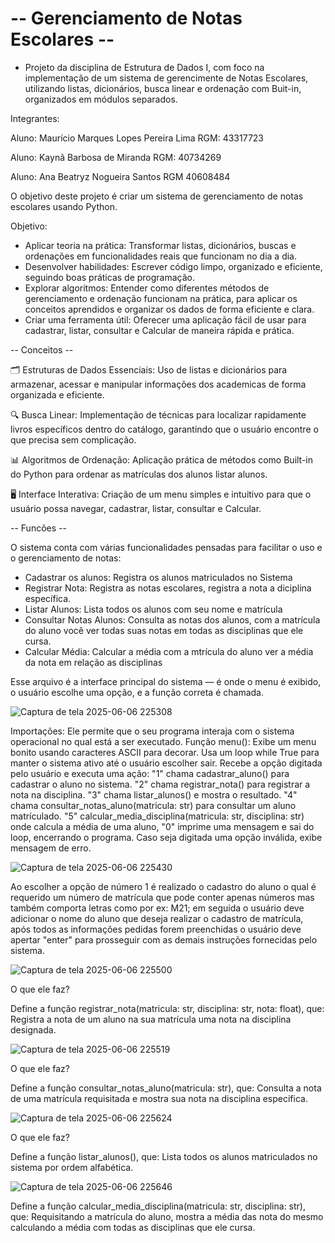 # -- Gerenciamento de Notas Escolares -- 

- Projeto da disciplina de Estrutura de Dados I, com foco na implementação de um sistema de gerencimente de Notas Escolares, utilizando listas, dicionários, busca linear e ordenação com Buit-in, organizados em módulos separados.

Integrantes:

Aluno: Maurício Marques Lopes Pereira Lima RGM: 43317723

Aluno: Kaynã Barbosa de Miranda RGM: 40734269

Aluno: Ana Beatryz Nogueira Santos RGM 40608484

O objetivo deste projeto é criar um sistema de gerenciamento de notas escolares usando Python.

Objetivo:

- Aplicar teoria na prática: Transformar listas, dicionários, buscas e ordenações em funcionalidades reais que funcionam no dia a dia.
- Desenvolver habilidades: Escrever código limpo, organizado e eficiente, seguindo boas práticas de programação.
- Explorar algoritmos: Entender como diferentes métodos de gerenciamento e ordenação funcionam na prática, para aplicar os conceitos aprendidos e organizar os dados de forma eficiente e clara.
- Criar uma ferramenta útil: Oferecer uma aplicação fácil de usar para cadastrar, listar, consultar e Calcular de maneira rápida e prática.


-- Conceitos --

🗂️ Estruturas de Dados Essenciais: Uso de listas e dicionários para armazenar, acessar e manipular informações dos academicas de forma organizada e eficiente.

🔍 Busca Linear: Implementação de técnicas para localizar rapidamente livros específicos dentro do catálogo, garantindo que o usuário encontre o que precisa sem complicação.

📊 Algoritmos de Ordenação: Aplicação prática de métodos como Built-in do Python para ordenar as matrículas dos alunos listar alunos.

🖥️ Interface Interativa: Criação de um menu simples e intuitivo para que o usuário possa navegar, cadastrar, listar, consultar e Calcular.

 -- Funcões --
 
O sistema conta com várias funcionalidades pensadas para facilitar o uso e o gerenciamento de notas:

- Cadastrar os alunos: Registra os alunos matriculados no Sistema 
- Registrar Nota: Registra as notas escolares, registra a nota a diciplina específica.
- Listar Alunos: Lista todos os alunos com seu nome e matrícula
- Consultar Notas Alunos: Consulta as notas dos alunos, com a matrícula do aluno você ver todas suas notas em todas as disciplinas que ele cursa.
- Calcular Média: Calcular a média com a mtrícula do aluno ver a média da nota em relação as disciplinas

Esse arquivo é a interface principal do sistema — é onde o menu é exibido, o usuário escolhe uma opção, e a função correta é chamada.

![Captura de tela 2025-06-06 225308](https://github.com/user-attachments/assets/144d0f02-0fe7-45cc-b64e-39b10531018a)

Importações: Ele permite que o seu programa interaja com o sistema operacional no qual está a ser executado. Função menu(): Exibe um menu bonito usando caracteres ASCII para decorar. Usa um loop while True para manter o sistema ativo até o usuário escolher sair. Recebe a opção digitada pelo usuário e executa uma ação: "1" chama cadastrar_aluno() para cadastrar o aluno no sistema. "2" chama registrar_nota() para registrar a nota na disciplina. "3" chama listar_alunos() e mostra o resultado. "4" chama consultar_notas_aluno(matricula: str) para consultar um aluno matrículado. "5"  calcular_media_disciplina(matricula: str, disciplina: str) onde calcula a média de uma aluno, "0" imprime uma mensagem e sai do loop, encerrando o programa. Caso seja digitada uma opção inválida, exibe mensagem de erro. 

![Captura de tela 2025-06-06 225430](https://github.com/user-attachments/assets/77631652-1a0a-4621-b645-b639558e1b34)

Ao escolher a opção de número 1 é realizado o cadastro do aluno o qual é requerido um número de matrícula que pode conter apenas números mas também comporta letras como por ex: M21; em seguida o usuário deve adicionar o nome do aluno que deseja realizar o cadastro de matrícula, após todos as informações pedidas forem preenchidas o usuário deve apertar "enter" para prosseguir com as demais instruções fornecidas pelo sistema.  

![Captura de tela 2025-06-06 225500](https://github.com/user-attachments/assets/181ad816-1e8c-4734-83df-ac0c6509afd7)

O que ele faz?

Define a função registrar_nota(matricula: str, disciplina: str, nota: float), que: Registra a nota de um aluno na sua matrícula uma nota na disciplina designada.

![Captura de tela 2025-06-06 225519](https://github.com/user-attachments/assets/80ed1e9a-b109-49aa-b9c9-f2fc58ee4aa0)

O que ele faz?

Define a função consultar_notas_aluno(matricula: str), que: Consulta a nota de uma matrícula requisitada e mostra sua nota na disciplina especifica. 

![Captura de tela 2025-06-06 225624](https://github.com/user-attachments/assets/c96ec658-79a7-4618-988d-551f40b6864b)

O que ele faz?

Define a função listar_alunos(), que: Lista todos os alunos matriculados no sistema por ordem alfabética.

![Captura de tela 2025-06-06 225646](https://github.com/user-attachments/assets/e16897ad-0918-4a09-97c4-31777f2524c2)

Define a função calcular_media_disciplina(matricula: str, disciplina: str), que: Requisitando a matrícula do aluno, mostra a média das nota do mesmo calculando a média com todas as disciplinas que ele cursa.
